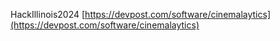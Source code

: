 HackIllinois2024
[https://devpost.com/software/cinemalaytics](https://devpost.com/software/cinemalaytics)
